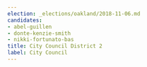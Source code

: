 ```yaml
---
election: _elections/oakland/2018-11-06.md
candidates:
- abel-guillen
- donte-kenzie-smith
- nikki-fortunato-bas
title: City Council District 2
label: City Council
---
```

